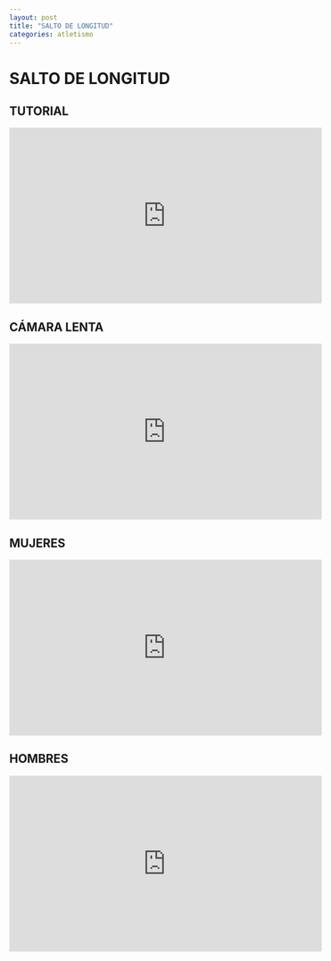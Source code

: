 ```yaml
---
layout: post
title: "SALTO DE LONGITUD"
categories: atletismo
---
```


# SALTO DE LONGITUD

## TUTORIAL

<iframe width="560" height="315" src="https://www.youtube.com/embed/q9clVmT_iD0" frameborder="0" allow="accelerometer; autoplay; encrypted-media; gyroscope; picture-in-picture" allowfullscreen></iframe>

## CÁMARA LENTA

<iframe width="560" height="315" src="https://www.youtube.com/embed/mYGAAEoUtUM" frameborder="0" allow="accelerometer; autoplay; encrypted-media; gyroscope; picture-in-picture" allowfullscreen></iframe>

## MUJERES

<iframe width="560" height="315" src="https://www.youtube.com/embed/zqKMmaElKhM" frameborder="0" allow="accelerometer; autoplay; encrypted-media; gyroscope; picture-in-picture" allowfullscreen></iframe>

## HOMBRES

<iframe width="560" height="315" src="https://www.youtube.com/embed/whPq8E1k9MM" frameborder="0" allow="accelerometer; autoplay; encrypted-media; gyroscope; picture-in-picture" allowfullscreen></iframe>
